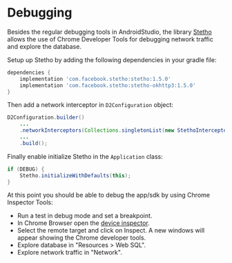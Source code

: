 # Debugging

<!--DHIS2-SECTION-ID:debugging-->

Besides the regular debugging tools in AndroidStudio, the library [Stetho](http://facebook.github.io/stetho/) allows the use of Chrome Developer Tools for debugging network traffic and explore the database.

Setup up Stetho by adding the following dependencies in your gradle file:

```gradle
dependencies {
    implementation 'com.facebook.stetho:stetho:1.5.0'
    implementation 'com.facebook.stetho:stetho-okhttp3:1.5.0'
}
```

Then add a network interceptor in `D2Configuration` object:

```java
D2Configuration.builder()
    ...
    .networkInterceptors(Collections.singletonList(new StethoInterceptor()))
    ...
    .build();
```

Finally enable initialize Stetho in the `Application` class:

```java
if (DEBUG) {
    Stetho.initializeWithDefaults(this);
}
```

At this point you should be able to debug the app/sdk by using Chrome Inspector Tools:

- Run a test in debug mode and set a breakpoint.
- In Chrome Browser open the [device inspector](chrome://inspect/devices#devices).
- Select the remote target and click on Inspect. A new windows will appear showing the Chrome developer tools.
- Explore database in "Resources > Web SQL".
- Explore network traffic in "Network".
